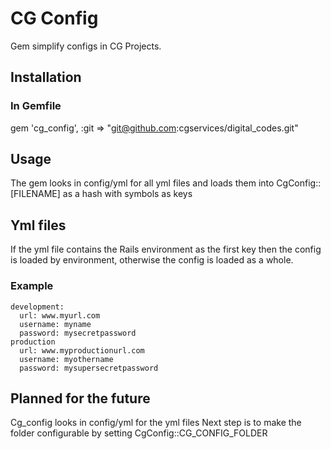 # CG Config
Gem simplify configs in CG Projects.

## Installation
### In Gemfile
gem 'cg_config', :git => "git@github.com:cgservices/digital_codes.git"

## Usage
The gem looks in config/yml for all yml files and loads them into CgConfig::[FILENAME] as a hash with symbols as keys

## Yml files
If the yml file contains the Rails environment as the first key then the config is loaded by environment, otherwise the config is loaded as a whole.


### Example
    development:
      url: www.myurl.com
      username: myname
      password: mysecretpassword
    production
      url: www.myproductionurl.com
      username: myothername
      password: mysupersecretpassword

## Planned for the future
Cg_config looks in config/yml for the yml files
Next step is to make the folder configurable
by setting CgConfig::CG_CONFIG_FOLDER